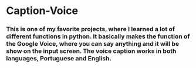 # Caption-Voice

### This is one of my favorite projects, where I learned a lot of different functions in python. It basically makes the function of the Google Voice, where you can say anything and it will be show on the input screen. The voice caption works in both languages, Portuguese and English.
